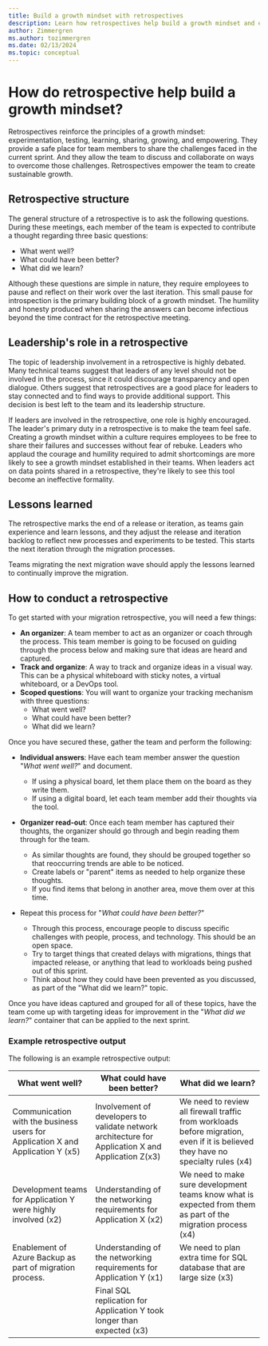 ```yaml
---
title: Build a growth mindset with retrospectives
description: Learn how retrospectives help build a growth mindset and empower teams to create sustainable growth.
author: Zimmergren
ms.author: tozimmergren
ms.date: 02/13/2024
ms.topic: conceptual
---
```


# How do retrospective help build a growth mindset?

Retrospectives reinforce the principles of a growth mindset: experimentation, testing, learning, sharing, growing, and empowering. They provide a safe place for team members to share the challenges faced in the current sprint. And they allow the team to discuss and collaborate on ways to overcome those challenges. Retrospectives empower the team to create sustainable growth.

## Retrospective structure

The general structure of a retrospective is to ask the following questions. During these meetings, each member of the team is expected to contribute a thought regarding three basic questions:

- What went well?
- What could have been better?
- What did we learn?

Although these questions are simple in nature, they require employees to pause and reflect on their work over the last iteration. This small pause for introspection is the primary building block of a growth mindset. The humility and honesty produced when sharing the answers can become infectious beyond the time contract for the retrospective meeting.

## Leadership's role in a retrospective

The topic of leadership involvement in a retrospective is highly debated. Many technical teams suggest that leaders of any level should not be involved in the process, since it could discourage transparency and open dialogue. Others suggest that retrospectives are a good place for leaders to stay connected and to find ways to provide additional support. This decision is best left to the team and its leadership structure.

If leaders are involved in the retrospective, one role is highly encouraged. The leader's primary duty in a retrospective is to make the team feel safe. Creating a growth mindset within a culture requires employees to be free to share their failures and successes without fear of rebuke. Leaders who applaud the courage and humility required to admit shortcomings are more likely to see a growth mindset established in their teams. When leaders act on data points shared in a retrospective, they're likely to see this tool become an ineffective formality.

## Lessons learned

The retrospective marks the end of a release or iteration, as teams gain experience and learn lessons, and they adjust the release and iteration backlog to reflect new processes and experiments to be tested. This starts the next iteration through the migration processes.

Teams migrating the next migration wave should apply the lessons learned to continually improve the migration.

## How to conduct a retrospective

To get started with your migration retrospective, you will need a few things:

- **An organizer**: A team member to act as an organizer or coach through the process. This team member is going to be focused on guiding through the process below and making sure that ideas are heard and captured.
- **Track and organize**: A way to track and organize ideas in a visual way. This can be a physical whiteboard with sticky notes, a virtual whiteboard, or a DevOps tool.
- **Scoped questions**: You will want to organize your tracking mechanism with three questions:
  - What went well?
  - What could have been better?
  - What did we learn?

Once you have secured these, gather the team and perform the following:

- **Individual answers**: Have each team member answer the question "_What went well?_" and document.
  - If using a physical board, let them place them on the board as they write them.
  - If using a digital board, let each team member add their thoughts via the tool.
- **Organizer read-out**: Once each team member has captured their thoughts, the organizer should go through and begin reading them through for the team.
  - As similar thoughts are found, they should be grouped together so that reoccurring trends are able to be noticed.
  - Create labels or "parent" items as needed to help organize these thoughts.
  - If you find items that belong in another area, move them over at this time.

- Repeat this process for "_What could have been better?_"
  - Through this process, encourage people to discuss specific challenges with people, process, and technology. This should be an open space.
  - Try to target things that created delays with migrations, things that impacted release, or anything that lead to workloads being pushed out of this sprint.
  - Think about how they could have been prevented as you discussed, as part of the "What did we learn?" topic.

Once you have ideas captured and grouped for all of these topics, have the team come up with targeting ideas for improvement in the "_What did we learn?_" container that can be applied to the next sprint.

### Example retrospective output

The following is an example retrospective output:

|What went well?|What could have been better?|What did we learn?|
|---|---|---|
|Communication with the business users for Application X and Application Y (x5)|Involvement of developers to validate network architecture for Application X and Application Z(x3)|We need to review all firewall traffic from workloads before migration, even if it is believed they have no specialty rules (x4)|
|Development teams for Application Y were highly involved (x2)|Understanding of the networking requirements for Application X (x2)|We need to make sure development teams know what is expected from them as part of the migration process (x4)|
|Enablement of Azure Backup as part of migration process.|Understanding of the networking requirements for Application Y (x1)|We need to plan extra time for SQL database that are large size (x3)|
| |Final SQL replication for Application Y took longer than expected (x3)| |
